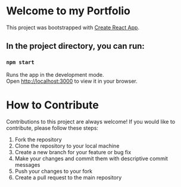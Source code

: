 # Welcome to my Portfolio

This project was bootstrapped with [Create React App](https://github.com/facebook/create-react-app).

## In the project directory, you can run:

### `npm start`
Runs the app in the development mode.\
Open [http://localhost:3000](http://localhost:3000) to view it in your browser.

# How to Contribute

Contributions to this project are always welcome! If you would like to contribute, please follow these steps:

1. Fork the repository
1. Clone the repository to your local machine
1. Create a new branch for your feature or bug fix
1. Make your changes and commit them with descriptive commit messages
1. Push your changes to your fork
1. Create a pull request to the main repository
